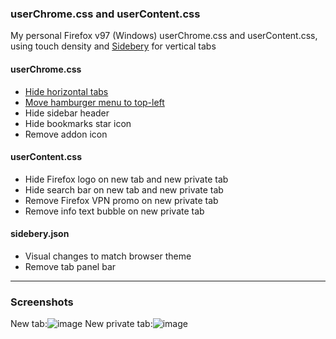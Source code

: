 ### userChrome.css and userContent.css
My personal Firefox v97 (Windows) userChrome.css and userContent.css, using touch density and [Sidebery](https://github.com/mbnuqw/sidebery) for vertical tabs

#### userChrome.css
- [Hide horizontal tabs](https://github.com/Timvde/UserChrome-Tweaks/blob/master/sidebar/hide-sidebar-header.css)
- [Move hamburger menu to top-left](https://github.com/Timvde/UserChrome-Tweaks/blob/master/hamburger/move-to-top-left-Linux-Windows.css)
- Hide sidebar header
- Hide bookmarks star icon
- Remove addon icon

#### userContent.css
- Hide Firefox logo on new tab and new private tab
- Hide search bar on new tab and new private tab
- Remove Firefox VPN promo on new private tab
- Remove info text bubble on new private tab

#### sidebery.json
- Visual changes to match browser theme
- Remove tab panel bar

---
### Screenshots
New tab:![image](https://user-images.githubusercontent.com/67237406/155901391-6ae3c609-fb41-42d9-b3c4-6741bf9fd597.png)
New private tab:![image](https://user-images.githubusercontent.com/67237406/155901490-eaf3f31f-f2f8-4026-b0ee-597f9f411485.png)
